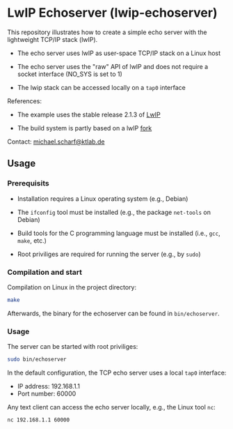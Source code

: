 # LwIP Echoserver (lwip-echoserver)

This repository illustrates how to create a simple echo server with the lightweight TCP/IP stack (lwIP).

* The echo server uses lwIP as user-space TCP/IP stack on a Linux host

* The echo server uses the "raw" API of lwIP and does not require a socket interface (NO_SYS is set to 1)

* The lwip stack can be accessed locally on a `tap0` interface

References:

* The example uses the stable release 2.1.3 of [LwIP]

* The build system is partly based on a lwIP [fork]

Contact: michael.scharf@ktlab.de

## Usage

### Prerequisits

* Installation requires a Linux operating system (e.g., Debian)

* The `ifconfig` tool must be installed (e.g., the package `net-tools` on Debian)

* Build tools for the C programming language must be installed (i.e., `gcc`, `make`, etc.)

* Root priviliges are required for running the server (e.g., by `sudo`)

### Compilation and start

Compilation on Linux in the project directory:

```bash
make
```

Afterwards, the binary for the echoserver can be found in `bin/echoserver`.

### Usage

The server can be started with root priviliges:

```bash
sudo bin/echoserver
```

In the default configuration, the TCP echo server uses a local `tap0` interface:
* IP address: 192.168.1.1
* Port number: 60000

Any text client can access the echo server locally, e.g., the Linux tool `nc`:

```bash
nc 192.168.1.1 60000
```

[lwIP]: https://savannah.nongnu.org/projects/lwip/
[fork]: https://github.com/heiher/lwip
